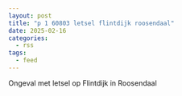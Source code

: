 ```yaml
---
layout: post
title: "p 1 60803 letsel flintdijk roosendaal"
date: 2025-02-16
categories: 
  - rss
tags: 
  - feed
---
```


Ongeval met letsel op Flintdijk in Roosendaal
